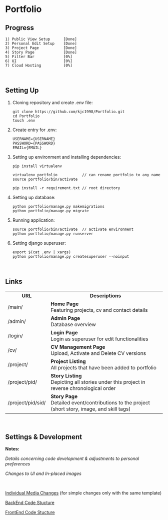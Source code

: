 # Portfolio

## Progress

```
1) Public View Setup      [Done]
2) Personal Edit Setup    [Done]
3) Project Page           [Done]
4) Story Page             [Done]
5) Filter Bar             [0%]
6) UI                     [0%]
7) Cloud Hosting          [0%]
```

<br>

## Setting Up

1. Cloning repository and create .env file:

   ```shell
   git clone https://github.com/kjc1998/Portfolio.git
   cd Portfolio
   touch .env
   ```

2. Create entry for .env:

   ```shell
   USERNAME={USERNAME}
   PASSWORD={PASSWORD}
   EMAIL={EMAIL}
   ```

3. Setting up environment and installing dependencies:

   ```shell
   pip install virtualenv

   virtualenv portfolio           // can rename portfolio to any name
   source portfolio/bin/activate

   pip install -r requirement.txt // root directory
   ```

4. Setting up database:

   ```shell
   python portfolio/manage.py makemigrations
   python portfolio/manage.py migrate
   ```

5. Running application:

   ```shell
   source portfolio/bin/activate  // activate environment
   python portfolio/manage.py runserver
   ```

6. Setting django superuser:

   ```shell
   export $(cat .env | xargs)
   python portfolio/manage.py createsuperuser --noinput
   ```

<br>

## Links

<table>
   <tr>
      <th><b>URL</b></th>
      <th><b>Descriptions</b></th>
  </tr>

  <tr>
      <td>/main/</td>
      <td>
         <b>Home Page</b><br>
         Featuring projects, cv and contact details
      </td>
  </tr>

  <tr>
      <td>/admin/</td>
      <td>
         <b>Admin Page</b><br>
         Database overview
      </td>
  </tr>

  <tr>
      <td>/login/</td>
      <td>
         <b>Login Page</b><br>
         Login as superuser for edit functionalities
      </td>
  </tr>

  <tr>
      <td>/cv/</td>
      <td>
         <b>CV Management Page</b><br>
         Upload, Activate and Delete CV versions
      </td>
  </tr>

  <tr>
      <td>/project/</td>
      <td>
         <b>Project Listing</b><br>
         All projects that have been added to portfolio
      </td>
  </tr>

  <tr>
      <td>/project/pid/</td>
      <td>
         <b>Story Listing</b><br>
         Depicting all stories under this project in reverse chronological order
      </td>
  </tr>

  <tr>
      <td>/project/pid/sid/</td>
      <td>
         <b>Story Page</b><br>
         Detailed event/contributions to the project (short story, image, and skill tags)
      </td>
  </tr>
</table>

<br>

## Settings & Development

**Notes:**

_Details concerning code development & adjustments to personal preferences_

_Changes to UI and In-placed images_

<br>

[Individual Media Changes](https://github.com/kjc1998/Portfolio/tree/master/portfolio/media) (for simple changes only with the same template)

[BackEnd Code Stucture](https://github.com/kjc1998/Portfolio/tree/master/portfolio)

[FrontEnd Code Stucture](https://github.com/kjc1998/Portfolio/tree/master/portfolio/templates)
